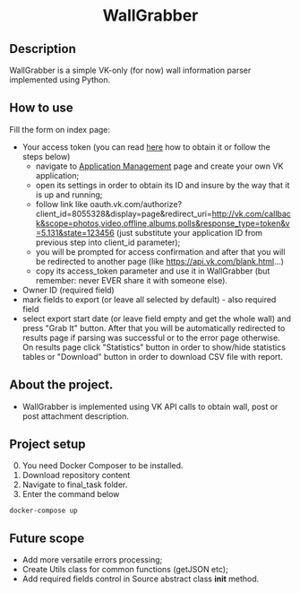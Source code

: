 ﻿<h1 align="center">WallGrabber</h1>

## Description

WallGrabber is a simple VK-only (for now) wall information parser implemented using Python.

## How to use
Fill the form on index page:
- Your access token (you can read [here](https://vk.com/dev/implicit_flow_user) how to obtain it or follow the steps below)
    - navigate to [Application Management](https://vk.com/apps?act=manage) page and create your own VK application;
    - open its settings in order to obtain its ID and insure by the way that it is up and running;
    - follow link like oauth.vk.com/authorize?client_id=8055328&display=page&redirect_uri=http://vk.com/callback&scope=photos,video,offline,albums,polls&response_type=token&v=5.131&state=123456 
       (just substitute your application ID from previous step into client_id parameter);
    - you will be prompted for access confirmation and after that you will be redirected to another page
       (like https://api.vk.com/blank.html...)
    - copy its access_token parameter and use it in WallGrabber (but remember: never EVER share it with someone else).
- Owner ID (required field)
- mark fields to export (or leave all selected by default) - also required field
- select export start date (or leave field empty and get the whole wall)
and press "Grab It" button.
After that you will be automatically redirected to results page if parsing was successful or to the error page otherwise.
On results page click "Statistics" button in order to show/hide statistics tables or "Download" button in order to download CSV file with report.

## About the project.
- WallGrabber is implemented using VK API calls to obtain wall, post or post attachment description.

## Project setup
0. You need Docker Composer to be installed.
1. Download repository content
2. Navigate to final_task folder.
3. Enter the command below

```
docker-compose up

```

## Future scope

- Add more versatile errors processing;
- Create Utils class for common functions (getJSON etc);
- Add required fields control in Source abstract class __init__ method.